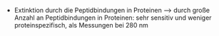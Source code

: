 - Extinktion durch die Peptidbindungen in Proteinen 
--> durch große Anzahl an Peptidbindungen in Proteinen: sehr sensitiv und weniger proteinspezifisch, als Messungen bei 280 nm